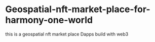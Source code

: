 # Geospatial-nft-market-place-for-harmony-one-world
this is a geospatial nft market place Dapps build with web3
